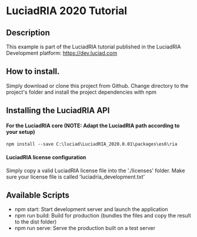 # LuciadRIA 2020 Tutorial
## Description
 This example is part of the LuciadRIA tutorial published in the LuciadRIA Development platform:
 https://dev.luciad.com

## How to install.  
Simply download or clone this project from Github. Change directory to the project's folder and install the project dependencies with  npm

## Installing the LuciadRIA API  
#### For the LuciadRIA core  (NOTE: Adapt the LuciadRIA path according to your setup)
```
npm install --save C:\luciad\LuciadRIA_2020.0.01\packages\es6\ria
```

#### LuciadRIA license configuration

Simply copy a valid LuciadRIA license file into the './licenses' folder.
Make sure your license file is called 'luciadria_development.txt'

## Available Scripts

* npm start: Start development server and launch the application
* npm run build: Build for production (bundles the files and copy the result to the dist folder)
* npm run serve: Serve the production built on a test server


